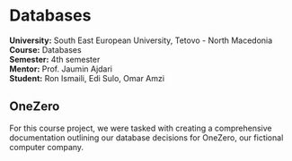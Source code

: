 # Databases

**University:** South East European University, Tetovo - North Macedonia <br>
**Course:** Databases <br>
**Semester:** 4th semester <br>
**Mentor:** Prof. Jaumin Ajdari <br>
**Student:** Ron Ismaili, Edi Sulo, Omar Amzi <br>

## OneZero

For this course project, we were tasked with creating a comprehensive documentation outlining our database decisions for
OneZero, our fictional computer company.